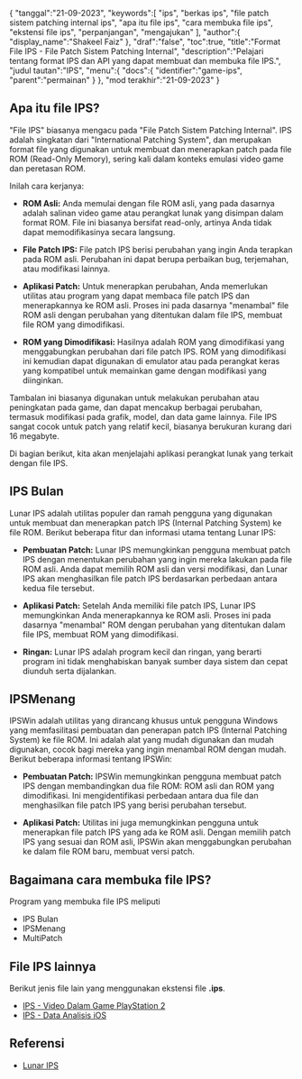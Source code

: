 {
"tanggal":"21-09-2023",
   "keywords":[
"ips",
"berkas ips",
"file patch sistem patching internal ips",
"apa itu file ips",
"cara membuka file ips",
"ekstensi file ips",
"perpanjangan",
"mengajukan"
],
   "author":{
"display_name":"Shakeel Faiz"
},
"draf":"false",
"toc":true,
"title":"Format File IPS - File Patch Sistem Patching Internal",
   "description":"Pelajari tentang format IPS dan API yang dapat membuat dan membuka file IPS.",
"judul tautan":"IPS",
   "menu":{
      "docs":{
         "identifier":"game-ips",
"parent":"permainan"
}
},
"mod terakhir":"21-09-2023"
}

## Apa itu file IPS?

"File IPS" biasanya mengacu pada "File Patch Sistem Patching Internal". IPS adalah singkatan dari "International Patching System", dan merupakan format file yang digunakan untuk membuat dan menerapkan patch pada file ROM (Read-Only Memory), sering kali dalam konteks emulasi video game dan peretasan ROM.

Inilah cara kerjanya:

- **ROM Asli:** Anda memulai dengan file ROM asli, yang pada dasarnya adalah salinan video game atau perangkat lunak yang disimpan dalam format ROM. File ini biasanya bersifat read-only, artinya Anda tidak dapat memodifikasinya secara langsung.

- **File Patch IPS:** File patch IPS berisi perubahan yang ingin Anda terapkan pada ROM asli. Perubahan ini dapat berupa perbaikan bug, terjemahan, atau modifikasi lainnya.

- **Aplikasi Patch:** Untuk menerapkan perubahan, Anda memerlukan utilitas atau program yang dapat membaca file patch IPS dan menerapkannya ke ROM asli. Proses ini pada dasarnya "menambal" file ROM asli dengan perubahan yang ditentukan dalam file IPS, membuat file ROM yang dimodifikasi.

- **ROM yang Dimodifikasi:** Hasilnya adalah ROM yang dimodifikasi yang menggabungkan perubahan dari file patch IPS. ROM yang dimodifikasi ini kemudian dapat digunakan di emulator atau pada perangkat keras yang kompatibel untuk memainkan game dengan modifikasi yang diinginkan.

Tambalan ini biasanya digunakan untuk melakukan perubahan atau peningkatan pada game, dan dapat mencakup berbagai perubahan, termasuk modifikasi pada grafik, model, dan data game lainnya. File IPS sangat cocok untuk patch yang relatif kecil, biasanya berukuran kurang dari 16 megabyte.

Di bagian berikut, kita akan menjelajahi aplikasi perangkat lunak yang terkait dengan file IPS.

## IPS Bulan

Lunar IPS adalah utilitas populer dan ramah pengguna yang digunakan untuk membuat dan menerapkan patch IPS (Internal Patching System) ke file ROM. Berikut beberapa fitur dan informasi utama tentang Lunar IPS:

- **Pembuatan Patch:** Lunar IPS memungkinkan pengguna membuat patch IPS dengan menentukan perubahan yang ingin mereka lakukan pada file ROM asli. Anda dapat memilih ROM asli dan versi modifikasi, dan Lunar IPS akan menghasilkan file patch IPS berdasarkan perbedaan antara kedua file tersebut.

- **Aplikasi Patch:** Setelah Anda memiliki file patch IPS, Lunar IPS memungkinkan Anda menerapkannya ke ROM asli. Proses ini pada dasarnya "menambal" ROM dengan perubahan yang ditentukan dalam file IPS, membuat ROM yang dimodifikasi.

- **Ringan:** Lunar IPS adalah program kecil dan ringan, yang berarti program ini tidak menghabiskan banyak sumber daya sistem dan cepat diunduh serta dijalankan.

## IPSMenang

IPSWin adalah utilitas yang dirancang khusus untuk pengguna Windows yang memfasilitasi pembuatan dan penerapan patch IPS (Internal Patching System) ke file ROM. Ini adalah alat yang mudah digunakan dan mudah digunakan, cocok bagi mereka yang ingin menambal ROM dengan mudah. Berikut beberapa informasi tentang IPSWin:

- **Pembuatan Patch:** IPSWin memungkinkan pengguna membuat patch IPS dengan membandingkan dua file ROM: ROM asli dan ROM yang dimodifikasi. Ini mengidentifikasi perbedaan antara dua file dan menghasilkan file patch IPS yang berisi perubahan tersebut.

- **Aplikasi Patch:** Utilitas ini juga memungkinkan pengguna untuk menerapkan file patch IPS yang ada ke ROM asli. Dengan memilih patch IPS yang sesuai dan ROM asli, IPSWin akan menggabungkan perubahan ke dalam file ROM baru, membuat versi patch.

## Bagaimana cara membuka file IPS?

Program yang membuka file IPS meliputi

- IPS Bulan
- IPSMenang
- MultiPatch

## File IPS lainnya

Berikut jenis file lain yang menggunakan ekstensi file **.ips**.

- [IPS - Video Dalam Game PlayStation 2](/id/game/ips-ps2/)
- [IPS - Data Analisis iOS](/id/lain-lain/ips/)

## Referensi
* [Lunar IPS](https://www.romhacking.net/utilities/240/)
